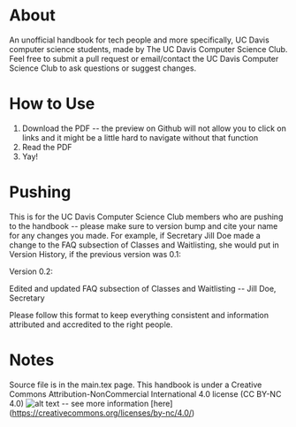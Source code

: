 # About
An unofficial handbook for tech people and more specifically, UC Davis computer science students, made by The UC Davis Computer Science Club. Feel free to submit a pull request or email/contact the UC Davis Computer Science Club to ask questions or suggest changes. 

# How to Use
1. Download the PDF -- the preview on Github will not allow you to click on links and it might be a little hard to navigate without that function
2. Read the PDF
3. Yay! 

# Pushing
This is for the UC Davis Computer Science Club members who are pushing to the handbook -- please make sure to version bump and cite your name for any changes you made. For example, if Secretary Jill Doe made a change to the FAQ subsection of Classes and Waitlisting, she would put in Version History, if the previous version was 0.1: 

Version 0.2:

Edited and updated FAQ subsection of Classes and Waitlisting -- Jill Doe, Secretary  

Please follow this format to keep everything consistent and information attributed and accredited to the right people. 

# Notes
Source file is in the main.tex page. This handbook is under a Creative Commons Attribution-NonCommercial International 4.0 license (CC BY-NC 4.0) ![alt text](https://licensebuttons.net/l/by-nc/3.0/88x31.png "CC BY-NC 4.0") -- see more information [here] (https://creativecommons.org/licenses/by-nc/4.0/)



